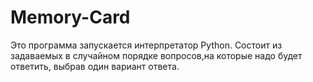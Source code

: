 # Memory-Card
Это программа запускается интерпретатор Python. Состоит из задаваемых в случайном порядке вопросов,на которые надо будет ответить, выбрав  один вариант ответа.
